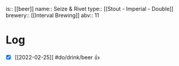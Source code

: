 is:: [[beer]]
name:: Seize & Rivet
type:: [[Stout - Imperial - Double]]
brewery:: [[Interval Brewing]]
abv:: 11

# Log
- [x] [[2022-02-25]] #do/drink/beer 👍
